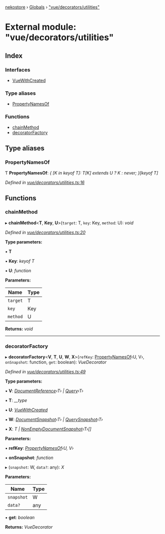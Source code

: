[nekostore](../README.md) › [Globals](../globals.md) › ["vue/decorators/utilities"](_vue_decorators_utilities_.md)

# External module: "vue/decorators/utilities"

## Index

### Interfaces

* [VueWithCreated](../interfaces/_vue_decorators_utilities_.vuewithcreated.md)

### Type aliases

* [PropertyNamesOf](_vue_decorators_utilities_.md#propertynamesof)

### Functions

* [chainMethod](_vue_decorators_utilities_.md#chainmethod)
* [decoratorFactory](_vue_decorators_utilities_.md#decoratorfactory)

## Type aliases

###  PropertyNamesOf

Ƭ **PropertyNamesOf**: *{ [K in keyof T]: T[K] extends U ? K : never; }[keyof T]*

*Defined in [vue/decorators/utilities.ts:16](https://github.com/esnya/nekostore/blob/master/src/vue/decorators/utilities.ts#L16)*

## Functions

###  chainMethod

▸ **chainMethod**<**T**, **Key**, **U**>(`target`: T, `key`: Key, `method`: U): *void*

*Defined in [vue/decorators/utilities.ts:20](https://github.com/esnya/nekostore/blob/master/src/vue/decorators/utilities.ts#L20)*

**Type parameters:**

▪ **T**

▪ **Key**: *keyof T*

▪ **U**: *function*

**Parameters:**

Name | Type |
------ | ------ |
`target` | T |
`key` | Key |
`method` | U |

**Returns:** *void*

___

###  decoratorFactory

▸ **decoratorFactory**<**V**, **T**, **U**, **W**, **X**>(`refKey`: [PropertyNamesOf](_vue_decorators_utilities_.md#propertynamesof)‹U, V›, `onSnapshot`: function, `get`: boolean): *VueDecorator*

*Defined in [vue/decorators/utilities.ts:49](https://github.com/esnya/nekostore/blob/master/src/vue/decorators/utilities.ts#L49)*

**Type parameters:**

▪ **V**: *[DocumentReference](../interfaces/_documentreference_.documentreference.md)‹T› | [Query](../interfaces/_query_.query.md)‹T›*

▪ **T**: *__type*

▪ **U**: *[VueWithCreated](../interfaces/_vue_decorators_utilities_.vuewithcreated.md)*

▪ **W**: *[DocumentSnapshot](../interfaces/_documentsnapshot_.documentsnapshot.md)‹T› | [QuerySnapshot](../interfaces/_querysnapshot_.querysnapshot.md)‹T›*

▪ **X**: *T | [NonEmptyDocumentSnapshot](../interfaces/_documentsnapshot_.nonemptydocumentsnapshot.md)‹T›[]*

**Parameters:**

▪ **refKey**: *[PropertyNamesOf](_vue_decorators_utilities_.md#propertynamesof)‹U, V›*

▪ **onSnapshot**: *function*

▸ (`snapshot`: W, `data?`: any): *X*

**Parameters:**

Name | Type |
------ | ------ |
`snapshot` | W |
`data?` | any |

▪ **get**: *boolean*

**Returns:** *VueDecorator*
